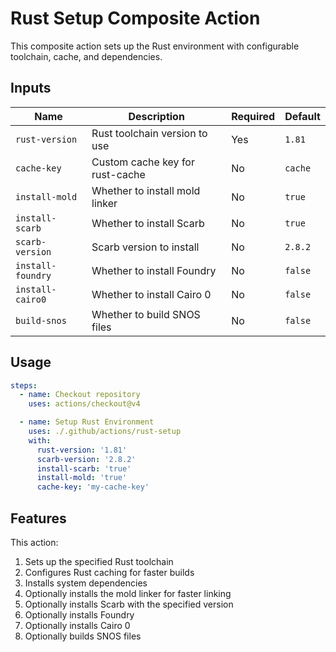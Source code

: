 # Rust Setup Composite Action

This composite action sets up the Rust environment with configurable toolchain, cache, and dependencies.

## Inputs

| Name | Description | Required | Default |
|------|-------------|----------|---------|
| `rust-version` | Rust toolchain version to use | Yes | `1.81` |
| `cache-key` | Custom cache key for rust-cache | No | `cache` |
| `install-mold` | Whether to install mold linker | No | `true` |
| `install-scarb` | Whether to install Scarb | No | `true` |
| `scarb-version` | Scarb version to install | No | `2.8.2` |
| `install-foundry` | Whether to install Foundry | No | `false` |
| `install-cairo0` | Whether to install Cairo 0 | No | `false` |
| `build-snos` | Whether to build SNOS files | No | `false` |

## Usage

```yaml
steps:
  - name: Checkout repository
    uses: actions/checkout@v4

  - name: Setup Rust Environment
    uses: ./.github/actions/rust-setup
    with:
      rust-version: '1.81'
      scarb-version: '2.8.2'
      install-scarb: 'true'
      install-mold: 'true'
      cache-key: 'my-cache-key'
```

## Features

This action:

1. Sets up the specified Rust toolchain
2. Configures Rust caching for faster builds
3. Installs system dependencies
4. Optionally installs the mold linker for faster linking
5. Optionally installs Scarb with the specified version
6. Optionally installs Foundry
7. Optionally installs Cairo 0
8. Optionally builds SNOS files